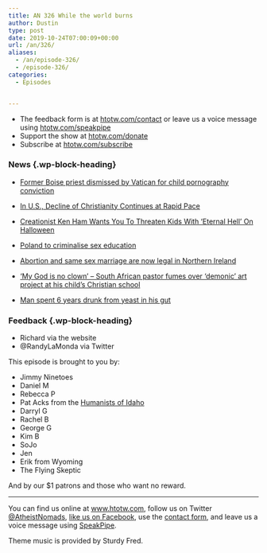 ```yaml
---
title: AN 326 While the world burns
author: Dustin
type: post
date: 2019-10-24T07:00:09+00:00
url: /an/326/
aliases:
  - /an/episode-326/
  - /episode-326/
categories:
  - Episodes


---
```

<div id="buzzsprout-player-10552783"></div><script src="https://www.buzzsprout.com/1983601/10552783-326-while-the-world-burns.js?container_id=buzzsprout-player-10552783&player=small" type="text/javascript" charset="utf-8"></script>

<!--more-->

 * The feedback form is at [htotw.com/contact](https://htotw.com/contact) or leave us a voice message using <a href="https://htotw.com/speakpipe" target="_blank" rel="noopener noreferrer">htotw.com/speakpipe</a>
 * Support the show at <a href="https://htotw.com/donate" target="_blank" rel="noopener noreferrer">htotw.com/donate</a>
 * Subscribe at <a href="https://htotw.com/subscribe" target="_blank" rel="noopener noreferrer">htotw.com/subscribe</a>

### News {.wp-block-heading}

  * [Former Boise priest dismissed by Vatican for child pornography conviction][1]
  * [In U.S., Decline of Christianity Continues at Rapid Pace][2]
  * [Creationist Ken Ham Wants You To Threaten Kids With ‘Eternal Hell’ On Halloween][3]
  * [Poland to criminalise sex education][4]
  * [Abortion and same sex marriage are now legal in Northern Ireland][5]
  * [&#8216;My God is no clown&#8217; &#8211; South African pastor fumes over &#8216;demonic&#8217; art project at his child&#8217;s Christian school][6]

  * [Man spent 6 years drunk from yeast in his gut][7]

### Feedback {.wp-block-heading}

  * Richard via the website
  * @RandyLaMonda via Twitter

This episode is brought to you by:

  * Jimmy Ninetoes
  * Daniel M
  * Rebecca P
  * Pat Acks from the <a href="https://www.humanistsofidaho.org" target="_blank" rel="noopener noreferrer">Humanists of Idaho</a>
  * Darryl G
  * Rachel B
  * George G
  * Kim B
  * SoJo
  * Jen
  * Erik from Wyoming
  * The Flying Skeptic

And by our $1 patrons and those who want no reward.

<hr class="wp-block-separator" />

You can find us online at <a href="https://www.htotw.com/" target="_blank" rel="noopener noreferrer">www.htotw.com</a>, follow us on Twitter <a href="https://htotw.com/twitter" target="_blank" rel="noopener noreferrer">@AtheistNomads</a>, <a href="https://htotw.com/facebook" target="_blank" rel="noopener noreferrer">like us on Facebook</a>, use the [contact form](https://htotw.com/contact), and leave us a voice message using <a href="https://htotw.com/speakpipe" target="_blank" rel="noopener noreferrer">SpeakPipe</a>.

Theme music is provided by Sturdy Fred.

 [1]: https://idahonews.com/news/local/former-boise-priest-dismissed-by-vatican-for-child-pornography-conviction
 [2]: https://www.pewforum.org/2019/10/17/in-u-s-decline-of-christianity-continues-at-rapid-pace/
 [3]: https://www.huffingtonpost.ca/entry/ken-ham-halloween-hell_n_5dad32e2e4b0f34e3a783bed
 [4]: https://euobserver.com/tickers/146289
 [5]: https://www.mirror.co.uk/news/politics/breaking-abortion-gay-marriage-officially-20668922.amp
 [6]: https://m.news24.com/SouthAfrica/News/my-god-is-no-clown-pastor-fumes-over-demonic-art-project-at-childs-school-20191022
 [7]: https://bmjopengastro.bmj.com/content/6/1/e000325